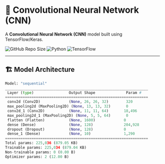 # 🚀 Convolutional Neural Network (CNN)

A **Convolutional Neural Network (CNN)** model built using TensorFlow/Keras.

![GitHub Repo Size](https://img.shields.io/github/repo-size/Saumy-TOXOTIS/Machine-Learning-Digit-Recognition-Project?color=blue&label=Repo%20Size&style=flat-square)
![Python](https://img.shields.io/badge/Python-3.8%2B-blue.svg?style=flat-square&logo=python)
![TensorFlow](https://img.shields.io/badge/TensorFlow-2.x-orange?style=flat-square&logo=tensorflow)

---

## 🏗 Model Architecture

```python
Model: "sequential"
_________________________________________________________________
 Layer (type)                Output Shape              Param #   
=================================================================
 conv2d (Conv2D)             (None, 26, 26, 32)        320       
 max_pooling2d (MaxPooling2D) (None, 13, 13, 32)       0         
 conv2d_1 (Conv2D)           (None, 11, 11, 64)       18,496    
 max_pooling2d_1 (MaxPooling2D) (None, 5, 5, 64)       0         
 flatten (Flatten)           (None, 1600)             0         
 dense (Dense)               (None, 128)              204,928   
 dropout (Dropout)           (None, 128)              0         
 dense_1 (Dense)             (None, 10)               1,290     
=================================================================
Total params: 225,036 (879.05 KB)
Trainable params: 225,034 (879.04 KB)
Non-trainable params: 0 (0.00 B)
Optimizer params: 2 (12.00 B)
